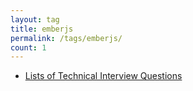 ```yaml
---
layout: tag
title: emberjs
permalink: /tags/emberjs/
count: 1
---
```


- [Lists of Technical Interview Questions](https://samirpaulb.github.io/blog-jekyll/posts/lists-of-technical-interview-questions/)
